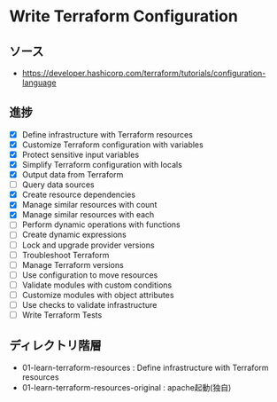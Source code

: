# Write Terraform Configuration
## ソース
- https://developer.hashicorp.com/terraform/tutorials/configuration-language
## 進捗
- [x] Define infrastructure with Terraform resources
- [x] Customize Terraform configuration with variables
- [x] Protect sensitive input variables
- [x] Simplify Terraform configuration with locals
- [x] Output data from Terraform
- [ ] Query data sources
- [x] Create resource dependencies
- [x] Manage similar resources with count
- [x] Manage similar resources with each
- [ ] Perform dynamic operations with functions
- [ ] Create dynamic expressions
- [ ] Lock and upgrade provider versions
- [ ] Troubleshoot Terraform
- [ ] Manage Terraform versions
- [ ] Use configuration to move resources
- [ ] Validate modules with custom conditions
- [ ] Customize modules with object attributes
- [ ] Use checks to validate infrastructure
- [ ] Write Terraform Tests
## ディレクトリ階層
- 01-learn-terraform-resources : Define infrastructure with Terraform resources
- 01-learn-terraform-resources-original : apache起動(独自)